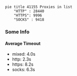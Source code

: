 
```mermaid
pie title 41155 Proxies in list
    "HTTP" : 28440
    "HTTPS": 9996
    "SOCKS" : 9418
```

### Some Info
#### Average Timeout

- mixed: 4.0s
- http: 2.3s
- https: 8.2s
- socks: 6.3s
